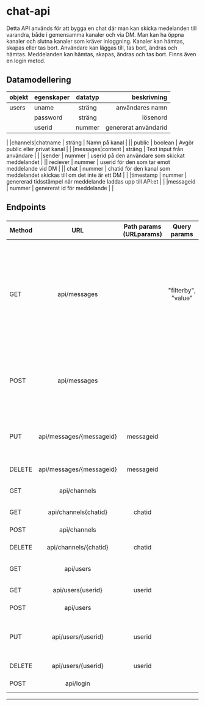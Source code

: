 # chat-api

Detta API används för att bygga en chat där man kan skicka medelanden till varandra, både i gemensamma kanaler och via DM. Man kan ha öppna kanaler och slutna kanaler som kräver inloggning. Kanaler kan hämtas, skapas eller tas bort. Användare kan läggas till, tas bort, ändras och hämtas. Meddelanden kan hämtas, skapas, ändras och tas bort. Finns även en login metod.
####


## Datamodellering
|objekt | egenskaper | datatyp | beskrivning|
|:------|:------|:---:|---:|
|users |uname | sträng | användares namn |
| |password | sträng | lösenord |
| |userid | nummer | genererat användarid |
|
|channels|chatname | sträng | Namn på kanal |
|| public | boolean | Avgör public eller privat kanal |
|
|messages|content | sträng | Text input från användare |
| |sender | nummer | userid på den användare som skickat meddelandet |
|| reciever | nummer | userid för den som tar emot meddelande vid DM |
|| chat | nummer | chatid för den kanal som meddelandet skickas till om det inte är ett DM |
| |timestamp | nummer | genererad tidsstämpel när meddelande laddas upp till API:et |
| |messageid | nummer | genererat id för meddelande |
|




## Endpoints


###
| Method | URL| Path params (URLparams) | Query params | Body params |Description |
|:-----|:---:|:---:|:---:|:---:|---|
| GET | api/messages || "filterby", "value" | | Hämta meddelanden. Ange med hjälpa av query-string om det ska hämtas med värde för kanal(chat) eller DM(sender), ange kanalen eller avsändarens id ("chat-value" respektive "sender-value") enligt logiken: api/messages/?filterby=chat&value=chatValue där chatValue ersätts med din kanals id. Returnerar { "content" , "chat" , "sender" ,"timestamp" , messageid}|
| POST | api/messages | | | {"content": "sender": "chat" } eller {"content" , "sender" , "reciever" } | Skapa ett nytt meddelande, ange i body om meddelanden ska ha parameter {chat} eller {reciver} beroende på om det ska användas i en kanal eller som ett DM. "timestamp" och "messageid" genereras automatiskt vid POST |
| PUT  |  api/messages/{messageid}| messageid ||| Uppdatera ett meddelande med ett angivet {messageid}. Skicka med de parametrar som ska ändras i body. Alla parametrar utom "messageid" kan ändras.|
 |DELETE | api/messages/{messageid} | messageid | | | Ta bort ett meddelande med ett angivet {messageid}. |
| GET | api/channels | | | | Hämta samtliga kanaler. Returnerar {"chatname" , "public" , "chatid"} |
| GET | api/channels{chatid} | chatid | | | Hämta en kanal med ett angivet {chatid}. |
| POST | api/channels | | | {"chatname" , "public"} | Skapa en ny kanal.  Chatid skapas automatiskt vid POST. |
| DELETE | api/channels/{chatid}| chatid | | | Ta bort en befintlig kanal med ett angivet {chatid}. |
| GET | api/users | | | | Hämta samtliga användare. Returnerar {"uname" , "password" , "userid"} |
|GET | api/users{userid} | userid | |  | Hämta en användare med ett angivet {userid} .|
| POST | api/users | | | { "uname", "password"} | Lägga till ny användare. |
| PUT | api/users/{userid}  | userid | || Uppdatera ett users-objekt med ett angivet {userid}. Lägg till {"uname"} eller {"password"} i body beroende på vad som ska ändras. |
| DELETE | api/users/{userid}  | userid | | | Ta bort en användare ed ett angivet {userid}. |
| POST | api/login | | | {"uname","password" } | Logga in som användare. |

----------------------------------------

